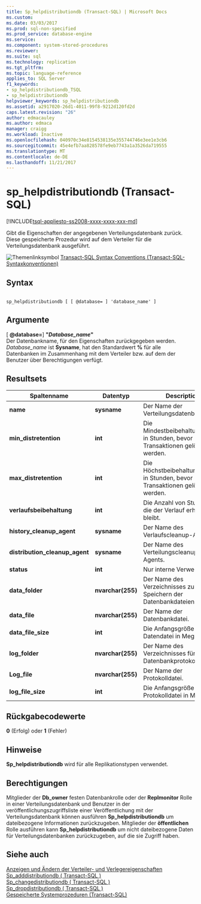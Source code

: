 ```yaml
---
title: Sp_helpdistributiondb (Transact-SQL) | Microsoft Docs
ms.custom: 
ms.date: 03/03/2017
ms.prod: sql-non-specified
ms.prod_service: database-engine
ms.service: 
ms.component: system-stored-procedures
ms.reviewer: 
ms.suite: sql
ms.technology: replication
ms.tgt_pltfrm: 
ms.topic: language-reference
applies_to: SQL Server
f1_keywords:
- sp_helpdistributiondb_TSQL
- sp_helpdistributiondb
helpviewer_keywords: sp_helpdistributiondb
ms.assetid: a2917020-26d1-4011-99f8-9212d120fd2d
caps.latest.revision: "26"
author: edmacauley
ms.author: edmaca
manager: craigg
ms.workload: Inactive
ms.openlocfilehash: 040970c34e8154538135e355744746e3ee1e3cb6
ms.sourcegitcommit: 45e4efb7aa828578fe9eb7743a1a3526da719555
ms.translationtype: MT
ms.contentlocale: de-DE
ms.lasthandoff: 11/21/2017
---
```

# <a name="sphelpdistributiondb-transact-sql"></a>sp_helpdistributiondb (Transact-SQL)
[!INCLUDE[tsql-appliesto-ss2008-xxxx-xxxx-xxx-md](../../includes/tsql-appliesto-ss2008-xxxx-xxxx-xxx-md.md)]

  Gibt die Eigenschaften der angegebenen Verteilungsdatenbank zurück. Diese gespeicherte Prozedur wird auf dem Verteiler für die Verteilungsdatenbank ausgeführt.  
  
 ![Themenlinksymbol](../../database-engine/configure-windows/media/topic-link.gif "Topic link icon") [Transact-SQL Syntax Conventions (Transact-SQL-Syntaxkonventionen)](../../t-sql/language-elements/transact-sql-syntax-conventions-transact-sql.md)  
  
## <a name="syntax"></a>Syntax  
  
```  
  
sp_helpdistributiondb [ [ @database= ] 'database_name' ]  
```  
  
## <a name="arguments"></a>Argumente  
 [  **@database=**] **"***Database_name***"**  
 Der Datenbankname, für den Eigenschaften zurückgegeben werden. *Database_name* ist **Sysname**, hat den Standardwert  **%**  für alle Datenbanken im Zusammenhang mit dem Verteiler bzw. auf dem der Benutzer über Berechtigungen verfügt.  
  
## <a name="result-sets"></a>Resultsets  
  
|Spaltenname|Datentyp|Description|  
|-----------------|---------------|-----------------|  
|**name**|**sysname**|Der Name der Verteilungsdatenbank.|  
|**min_distretention**|**int**|Die Mindestbeibehaltungsdauer in Stunden, bevor Transaktionen gelöscht werden.|  
|**max_distretention**|**int**|Die Höchstbeibehaltungsdauer in Stunden, bevor Transaktionen gelöscht werden.|  
|**verlaufsbeibehaltung**|**int**|Die Anzahl von Stunden, für die der Verlauf erhalten bleibt.|  
|**history_cleanup_agent**|**sysname**|Der Name des Verlaufscleanup-Agents.|  
|**distribution_cleanup_agent**|**sysname**|Der Name des Verteilungscleanup-Agents.|  
|**status**|**int**|Nur interne Verwendung.|  
|**data_folder**|**nvarchar(255)**|Der Name des Verzeichnisses zum Speichern der Datenbankdateien.|  
|**data_file**|**nvarchar(255)**|Der Name der Datenbankdatei.|  
|**data_file_size**|**int**|Die Anfangsgröße der Datendatei in Megabyte.|  
|**log_folder**|**nvarchar(255)**|Der Name des Verzeichnisses für die Datenbankprotokolldatei.|  
|**Log_file**|**nvarchar(255)**|Der Name der Protokolldatei.|  
|**log_file_size**|**int**|Die Anfangsgröße der Protokolldatei in Megabyte.|  
  
## <a name="return-code-values"></a>Rückgabecodewerte  
 **0** (Erfolg) oder **1** (Fehler)  
  
## <a name="remarks"></a>Hinweise  
 **Sp_helpdistributiondb** wird für alle Replikationstypen verwendet.  
  
## <a name="permissions"></a>Berechtigungen  
 Mitglieder der **Db_owner** festen Datenbankrolle oder der **Replmonitor** Rolle in einer Verteilungsdatenbank und Benutzer in der veröffentlichungszugriffsliste einer Veröffentlichung mit der Verteilungsdatenbank können ausführen **Sp_helpdistributiondb** um dateibezogene Informationen zurückzugeben. Mitglieder der **öffentlichen** Rolle ausführen kann **Sp_helpdistributiondb** um nicht dateibezogene Daten für Verteilungsdatenbanken zurückzugeben, auf die sie Zugriff haben.  
  
## <a name="see-also"></a>Siehe auch  
 [Anzeigen und Ändern der Verteiler- und Verlegereigenschaften](../../relational-databases/replication/view-and-modify-distributor-and-publisher-properties.md)   
 [Sp_adddistributiondb &#40; Transact-SQL &#41;](../../relational-databases/system-stored-procedures/sp-adddistributiondb-transact-sql.md)   
 [Sp_changedistributiondb &#40; Transact-SQL &#41;](../../relational-databases/system-stored-procedures/sp-changedistributiondb-transact-sql.md)   
 [Sp_dropdistributiondb &#40; Transact-SQL &#41;](../../relational-databases/system-stored-procedures/sp-dropdistributiondb-transact-sql.md)   
 [Gespeicherte Systemprozeduren &#40;Transact-SQL&#41;](../../relational-databases/system-stored-procedures/system-stored-procedures-transact-sql.md)  
  
  

